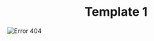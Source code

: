 <h1 align="center">Template 1</h1>
<img align="center" src="https://user-images.githubusercontent.com/82071061/209514938-b6a4a085-696a-46d9-8bb8-50ae4dc64e84.png" alt="Error 404" />

